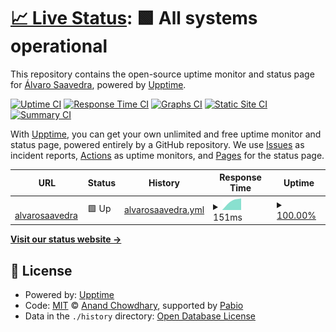 # [📈 Live Status](https://alvarosaavedrau.github.io/upptime): <!--live status--> **🟩 All systems operational**

This repository contains the open-source uptime monitor and status page for [Álvaro Saavedra](https://alvarosaavedra.net), powered by [Upptime](https://github.com/upptime/upptime).

[![Uptime CI](https://github.com/alvarosaavedrau/upptime/workflows/Uptime%20CI/badge.svg)](https://github.com/alvarosaavedrau/upptime/actions?query=workflow%3A%22Uptime+CI%22)
[![Response Time CI](https://github.com/alvarosaavedrau/upptime/workflows/Response%20Time%20CI/badge.svg)](https://github.com/alvarosaavedrau/upptime/actions?query=workflow%3A%22Response+Time+CI%22)
[![Graphs CI](https://github.com/alvarosaavedrau/upptime/workflows/Graphs%20CI/badge.svg)](https://github.com/alvarosaavedrau/upptime/actions?query=workflow%3A%22Graphs+CI%22)
[![Static Site CI](https://github.com/alvarosaavedrau/upptime/workflows/Static%20Site%20CI/badge.svg)](https://github.com/alvarosaavedrau/upptime/actions?query=workflow%3A%22Static+Site+CI%22)
[![Summary CI](https://github.com/alvarosaavedrau/upptime/workflows/Summary%20CI/badge.svg)](https://github.com/alvarosaavedrau/upptime/actions?query=workflow%3A%22Summary+CI%22)

With [Upptime](https://upptime.js.org), you can get your own unlimited and free uptime monitor and status page, powered entirely by a GitHub repository. We use [Issues](https://github.com/alvarosaavedrau/upptime/issues) as incident reports, [Actions](https://github.com/alvarosaavedrau/upptime/actions) as uptime monitors, and [Pages](https://alvarosaavedrau.github.io/upptime) for the status page.

<!--start: status pages-->
<!-- This summary is generated by Upptime (https://github.com/upptime/upptime) -->
<!-- Do not edit this manually, your changes will be overwritten -->
<!-- prettier-ignore -->
| URL | Status | History | Response Time | Uptime |
| --- | ------ | ------- | ------------- | ------ |
| <img alt="" src="https://icons.duckduckgo.com/ip3/alvarosaavedra.net.ico" height="13"> [alvarosaavedra](https://alvarosaavedra.net) | 🟩 Up | [alvarosaavedra.yml](https://github.com/alvarosaavedrau/upptime/commits/HEAD/history/alvarosaavedra.yml) | <details><summary><img alt="Response time graph" src="./graphs/alvarosaavedra/response-time-week.png" height="20"> 151ms</summary><br><a href="https://alvarosaavedrau.github.io/upptime/history/alvarosaavedra"><img alt="Response time 151" src="https://img.shields.io/endpoint?url=https%3A%2F%2Fraw.githubusercontent.com%2Falvarosaavedrau%2Fupptime%2FHEAD%2Fapi%2Falvarosaavedra%2Fresponse-time.json"></a><br><a href="https://alvarosaavedrau.github.io/upptime/history/alvarosaavedra"><img alt="24-hour response time 151" src="https://img.shields.io/endpoint?url=https%3A%2F%2Fraw.githubusercontent.com%2Falvarosaavedrau%2Fupptime%2FHEAD%2Fapi%2Falvarosaavedra%2Fresponse-time-day.json"></a><br><a href="https://alvarosaavedrau.github.io/upptime/history/alvarosaavedra"><img alt="7-day response time 151" src="https://img.shields.io/endpoint?url=https%3A%2F%2Fraw.githubusercontent.com%2Falvarosaavedrau%2Fupptime%2FHEAD%2Fapi%2Falvarosaavedra%2Fresponse-time-week.json"></a><br><a href="https://alvarosaavedrau.github.io/upptime/history/alvarosaavedra"><img alt="30-day response time 151" src="https://img.shields.io/endpoint?url=https%3A%2F%2Fraw.githubusercontent.com%2Falvarosaavedrau%2Fupptime%2FHEAD%2Fapi%2Falvarosaavedra%2Fresponse-time-month.json"></a><br><a href="https://alvarosaavedrau.github.io/upptime/history/alvarosaavedra"><img alt="1-year response time 151" src="https://img.shields.io/endpoint?url=https%3A%2F%2Fraw.githubusercontent.com%2Falvarosaavedrau%2Fupptime%2FHEAD%2Fapi%2Falvarosaavedra%2Fresponse-time-year.json"></a></details> | <details><summary><a href="https://alvarosaavedrau.github.io/upptime/history/alvarosaavedra">100.00%</a></summary><a href="https://alvarosaavedrau.github.io/upptime/history/alvarosaavedra"><img alt="All-time uptime 100.00%" src="https://img.shields.io/endpoint?url=https%3A%2F%2Fraw.githubusercontent.com%2Falvarosaavedrau%2Fupptime%2FHEAD%2Fapi%2Falvarosaavedra%2Fuptime.json"></a><br><a href="https://alvarosaavedrau.github.io/upptime/history/alvarosaavedra"><img alt="24-hour uptime 100.00%" src="https://img.shields.io/endpoint?url=https%3A%2F%2Fraw.githubusercontent.com%2Falvarosaavedrau%2Fupptime%2FHEAD%2Fapi%2Falvarosaavedra%2Fuptime-day.json"></a><br><a href="https://alvarosaavedrau.github.io/upptime/history/alvarosaavedra"><img alt="7-day uptime 100.00%" src="https://img.shields.io/endpoint?url=https%3A%2F%2Fraw.githubusercontent.com%2Falvarosaavedrau%2Fupptime%2FHEAD%2Fapi%2Falvarosaavedra%2Fuptime-week.json"></a><br><a href="https://alvarosaavedrau.github.io/upptime/history/alvarosaavedra"><img alt="30-day uptime 100.00%" src="https://img.shields.io/endpoint?url=https%3A%2F%2Fraw.githubusercontent.com%2Falvarosaavedrau%2Fupptime%2FHEAD%2Fapi%2Falvarosaavedra%2Fuptime-month.json"></a><br><a href="https://alvarosaavedrau.github.io/upptime/history/alvarosaavedra"><img alt="1-year uptime 100.00%" src="https://img.shields.io/endpoint?url=https%3A%2F%2Fraw.githubusercontent.com%2Falvarosaavedrau%2Fupptime%2FHEAD%2Fapi%2Falvarosaavedra%2Fuptime-year.json"></a></details>

<!--end: status pages-->

[**Visit our status website →**](https://alvarosaavedrau.github.io/upptime)

## 📄 License

- Powered by: [Upptime](https://github.com/upptime/upptime)
- Code: [MIT](./LICENSE) © [Anand Chowdhary](https://anandchowdhary.com), supported by [Pabio](https://pabio.com)
- Data in the `./history` directory: [Open Database License](https://opendatacommons.org/licenses/odbl/1-0/)
